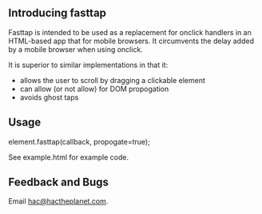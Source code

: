 Introducing fasttap
----------------------

Fasttap is intended to be used as a replacement for onclick handlers in an HTML-based app that for mobile browsers. It circumvents the delay added by a mobile browser when using onclick.

It is superior to similar implementations in that it:
- allows the user to scroll by dragging a clickable element
- can allow (or not allow) for DOM propogation
- avoids ghost taps

Usage
------------

element.fasttap(callback, propogate=true);

See example.html for example code.

Feedback and Bugs
-----------------

Email hac@hactheplanet.com.